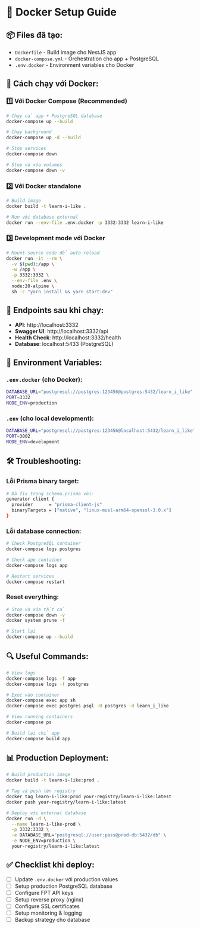 # 🐳 Docker Setup Guide

## 📦 Files đã tạo:

- `Dockerfile` - Build image cho NestJS app
- `docker-compose.yml` - Orchestration cho app + PostgreSQL  
- `.env.docker` - Environment variables cho Docker

## 🚀 Cách chạy với Docker:

### 1️⃣ **Với Docker Compose (Recommended)**
```bash
# Chạy cả app + PostgreSQL database
docker-compose up --build

# Chạy background
docker-compose up -d --build

# Stop services
docker-compose down

# Stop và xóa volumes
docker-compose down -v
```

### 2️⃣ **Với Docker standalone**
```bash
# Build image
docker build -t learn-i-like .

# Run với database external
docker run --env-file .env.docker -p 3332:3332 learn-i-like
```

### 3️⃣ **Development mode với Docker**
```bash
# Mount source code để auto-reload
docker run -it --rm \
  -v $(pwd):/app \
  -w /app \
  -p 3332:3332 \
  --env-file .env \
  node:20-alpine \
  sh -c "yarn install && yarn start:dev"
```

## 🎯 **Endpoints sau khi chạy:**

- **API**: http://localhost:3332
- **Swagger UI**: http://localhost:3332/api
- **Health Check**: http://localhost:3332/health
- **Database**: localhost:5433 (PostgreSQL)

## 🔧 **Environment Variables:**

### `.env.docker` (cho Docker):
```bash
DATABASE_URL="postgresql://postgres:123456@postgres:5432/learn_i_like"
PORT=3332
NODE_ENV=production
```

### `.env` (cho local development):
```bash
DATABASE_URL="postgresql://postgres:123456@localhost:5432/learn_i_like"  
PORT=3002
NODE_ENV=development
```

## 🛠️ **Troubleshooting:**

### **Lỗi Prisma binary target:**
```bash
# Đã fix trong schema.prisma với:
generator client {
  provider      = "prisma-client-js"
  binaryTargets = ["native", "linux-musl-arm64-openssl-3.0.x"]
}
```

### **Lỗi database connection:**
```bash
# Check PostgreSQL container
docker-compose logs postgres

# Check app container  
docker-compose logs app

# Restart services
docker-compose restart
```

### **Reset everything:**
```bash
# Stop và xóa tất cả
docker-compose down -v
docker system prune -f

# Start lại
docker-compose up --build
```

## 🔍 **Useful Commands:**

```bash
# View logs
docker-compose logs -f app
docker-compose logs -f postgres

# Exec vào container
docker-compose exec app sh
docker-compose exec postgres psql -U postgres -d learn_i_like

# View running containers
docker-compose ps

# Build lại chỉ app
docker-compose build app
```

## 📊 **Production Deployment:**

```bash
# Build production image
docker build -t learn-i-like:prod .

# Tag và push lên registry
docker tag learn-i-like:prod your-registry/learn-i-like:latest
docker push your-registry/learn-i-like:latest

# Deploy với external database
docker run -d \
  --name learn-i-like-prod \
  -p 3332:3332 \
  -e DATABASE_URL="postgresql://user:pass@prod-db:5432/db" \
  -e NODE_ENV=production \
  your-registry/learn-i-like:latest
```

## ✅ **Checklist khi deploy:**

- [ ] Update `.env.docker` với production values
- [ ] Setup production PostgreSQL database  
- [ ] Configure FPT API keys
- [ ] Setup reverse proxy (nginx) 
- [ ] Configure SSL certificates
- [ ] Setup monitoring & logging
- [ ] Backup strategy cho database
